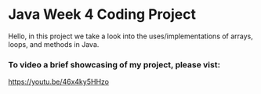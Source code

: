 # Java Week 4 Coding Project
Hello, in this project we take a look into the uses/implementations of arrays, loops, and methods in Java.

### To video a brief showcasing of my project, please vist:
https://youtu.be/46x4ky5HHzo

